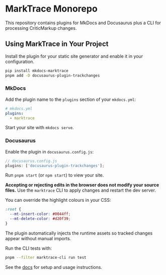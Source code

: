 # MarkTrace Monorepo

This repository contains plugins for MkDocs and Docusaurus plus a CLI for processing CriticMarkup changes.

## Using MarkTrace in Your Project

Install the plugin for your static site generator and enable it in your configuration.

```bash
pip install mkdocs-marktrace
pnpm add -D docusaurus-plugin-trackchanges
```

### MkDocs

Add the plugin name to the `plugins` section of your `mkdocs.yml`:

```yaml
# mkdocs.yml
plugins:
  - marktrace
```

Start your site with `mkdocs serve`.

### Docusaurus

Enable the plugin in `docusaurus.config.js`:

```js
// docusaurus.config.js
plugins: ['docusaurus-plugin-trackchanges'];
```

Run `pnpm start` (or `npm start`) to view your site.

**Accepting or rejecting edits in the browser does not modify your source files.**
Use the `marktrace` CLI to apply changes and restart the dev server.

You can override the highlight colours in your CSS:

```css
:root {
  --mt-insert-color: #0044ff;
  --mt-delete-color: #d20f39;
}
```

The plugin automatically injects the runtime assets so tracked changes appear without manual imports.

Run the CLI tests with:

```bash
pnpm --filter marktrace-cli run test
```

See the [docs](docs/index.md) for setup and usage instructions.
